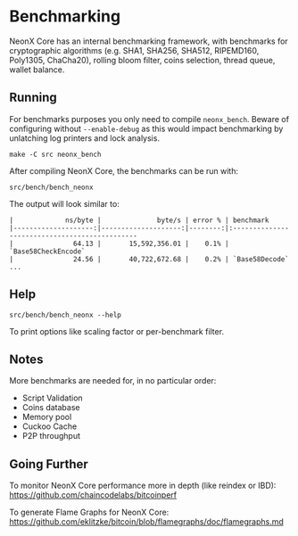 Benchmarking
============

NeonX Core has an internal benchmarking framework, with benchmarks
for cryptographic algorithms (e.g. SHA1, SHA256, SHA512, RIPEMD160, Poly1305, ChaCha20), rolling bloom filter, coins selection,
thread queue, wallet balance.

Running
---------------------

For benchmarks purposes you only need to compile `neonx_bench`. Beware of configuring without `--enable-debug` as this would impact
benchmarking by unlatching log printers and lock analysis.

    make -C src neonx_bench

After compiling NeonX Core, the benchmarks can be run with:

    src/bench/bench_neonx

The output will look similar to:
```
|             ns/byte |              byte/s | error % | benchmark
|--------------------:|--------------------:|--------:|:----------------------------------------------
|               64.13 |       15,592,356.01 |    0.1% | `Base58CheckEncode`
|               24.56 |       40,722,672.68 |    0.2% | `Base58Decode`
...
```

Help
---------------------

    src/bench/bench_neonx --help

To print options like scaling factor or per-benchmark filter.

Notes
---------------------
More benchmarks are needed for, in no particular order:
- Script Validation
- Coins database
- Memory pool
- Cuckoo Cache
- P2P throughput

Going Further
--------------------

To monitor NeonX Core performance more in depth (like reindex or IBD): https://github.com/chaincodelabs/bitcoinperf

To generate Flame Graphs for NeonX Core: https://github.com/eklitzke/bitcoin/blob/flamegraphs/doc/flamegraphs.md
